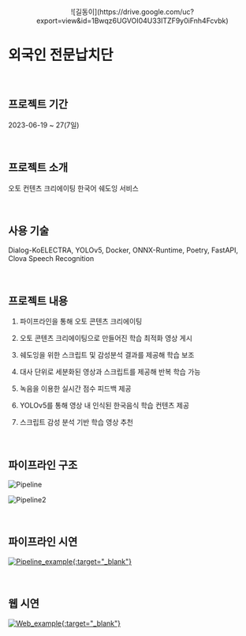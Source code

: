 <center>![길동이](https://drive.google.com/uc?export=view&id=1Bwqz6UGVOI04U33ITZF9y0iFnh4Fcvbk)</center>

# 외국인 전문납치단 

<br>

## 프로젝트 기간

2023-06-19 ~ 27(7일)

<br>

## 프로젝트 소개

오토 컨텐츠 크리에이팅 한국어 쉐도잉 서비스

<br>

## 사용 기술

Dialog-KoELECTRA, YOLOv5, Docker, ONNX-Runtime, Poetry, FastAPI, Clova Speech Recognition

<br>

## 프로젝트 내용

1. 파이프라인을 통해 오토 콘텐츠 크리에이팅

2. 오토 콘텐츠 크리에이팅으로 만들어진 학습 최적화 영상 게시

3. 쉐도잉을 위한 스크립트 및 감성분석 결과를 제공해 학습 보조

4. 대사 단위로 세분화된 영상과 스크립트를 제공해 반복 학습 가능

5. 녹음을 이용한 실시간 점수 피드백 제공

6. YOLOv5를 통해 영상 내 인식된 한국음식 학습 컨텐츠 제공

7. 스크립트 감성 분석 기반 학습 영상 추천

   <br>

## 파이프라인 구조

![Pipeline](https://drive.google.com/uc?export=view&id=1yiKS6p2zjAOyQ5EowsEs3OeeVwjQPZ6m)

![Pipeline2](https://drive.google.com/uc?export=view&id=1QscwIHNfeAnK0piXAndbeLXqZFyZ8pqC)

<br>

## 파이프라인 시연

[![Pipeline_example](https://drive.google.com/uc?export=view&id=1UH_watX5014rfS1PNcNemBRGOXW8Iv0F){:target="_blank"}](https://youtu.be/H4S8g4C03ug)

<br>

## 웹 시연

[![Web_example](https://drive.google.com/uc?export=view&id=1D0VfwxUmxs8WSftqEQ612jOTMJxIC1s1){:target="_blank"}](https://youtu.be/0lE5a9peFLU)
